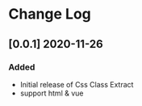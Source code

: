 # Change Log

## [0.0.1] 2020-11-26
### Added
- Initial release of Css Class Extract
- support html & vue
